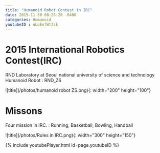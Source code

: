 ```yaml
---
title: "Humanoid Robot Contest in IRC"
date: 2015-11-30 08:26:28 -0400
categories: Humanoid
youtubeID : uLoEofWt3sk
---
```

# 2015 International Robotics Contest(IRC)

RND Laboratory at Seoul national university of science and technology 
Humanoid Robot : RND_ZS

![title](/photos/humanoid robot ZS.png){: width="200" height="100"}



# Missons
Four mission in IRC.
: Running, Basketball, Bowling, Handball

![title](/photos/Rules in IRC.png){: width="300" height="150"}

{% include youtubePlayer.html id=page.youtubeID %}







